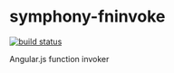 symphony-fninvoke
===============

[![build status](https://travis-ci.org/MattiasFestin/symphony-fninvoke.png)](https://travis-ci.org/MattiasFestin/symphony-fninvoke)

Angular.js function invoker
